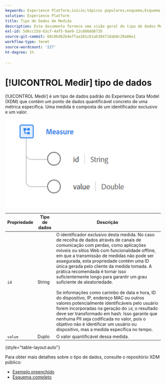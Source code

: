 ```yaml
---
keywords: Experience Platform;início;tópicos populares;esquema;Esquema;XDM;campos;esquemas;Esquemas;medida;tipo de dados;tipo de dados;tipo de dados;
solution: Experience Platform
title: Tipo de Dados de Medida
description: Este documento fornece uma visão geral do tipo de dados Measure Experience Data Model (XDM).
exl-id: 5d6cc15d-63cf-4af5-9ae9-12c886dd6735
source-git-commit: 60c0bd62b4effaa161c61ab304718ab8c20a06e1
workflow-type: tm+mt
source-wordcount: '227'
ht-degree: 1%

---
```


# [!UICONTROL Medir] tipo de dados

[!UICONTROL Medir] é um tipo de dados padrão do Experience Data Model (XDM) que contém um ponto de dados quantificável concreto de uma métrica específica. Uma medida é composta de um identificador exclusivo e um valor.

<img src="../images/data-types/measure.PNG" width="500" /><br />

| Propriedade | Tipo de dados | Descrição |
| --- | --- | --- |
| `id` | String | O identificador exclusivo desta medida. No caso de recolha de dados através de canais de comunicação com perdas, como aplicações móveis ou sítios Web com funcionalidade offline, em que a transmissão de medidas não pode ser assegurada, esta propriedade contém uma ID única gerada pelo cliente da medida tomada. A prática recomendada é tornar isso suficientemente longo para garantir um grau suficiente de aleatoriedade. <br><br> Se informações como carimbo de data e hora, ID do dispositivo, IP, endereço MAC ou outros valores potencialmente identificáveis pelo usuário forem incorporadas na geração do `id`, o resultado deve ser transformado em hash. Isso garante que nenhuma PII seja codificada no valor, pois o objetivo não é identificar um usuário ou dispositivo, mas a medida específica no tempo. |
| `value` | Duplo | O valor quantificável dessa medida. |

{style="table-layout:auto"}

Para obter mais detalhes sobre o tipo de dados, consulte o repositório XDM público:

* [Exemplo preenchido](https://github.com/adobe/xdm/blob/master/components/datatypes/data/measure.example.1.json)
* [Esquema completo](https://github.com/adobe/xdm/blob/master/components/datatypes/data/measure.schema.json)
